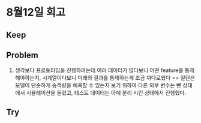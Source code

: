 # 8월12일 회고

## Keep


## Problem
1. 생각보다 프로토타입을 진행하려는데 여러 데이터가 많다보니 어떤 feature를 통제해야하는지, 시계열이다보니 미래의 결과를 통제하는게 조금 까다로웠다 => 일단은 모델이 단순하게 승객량을 예측할 수 있는지 보기 위하여 다른 외부 변수는 뺀 상태에서 시뮬레이션을 돌렸고, 테스트 데이터는 아예 분리 시킨 상태에서 진행했다. 


## Try


